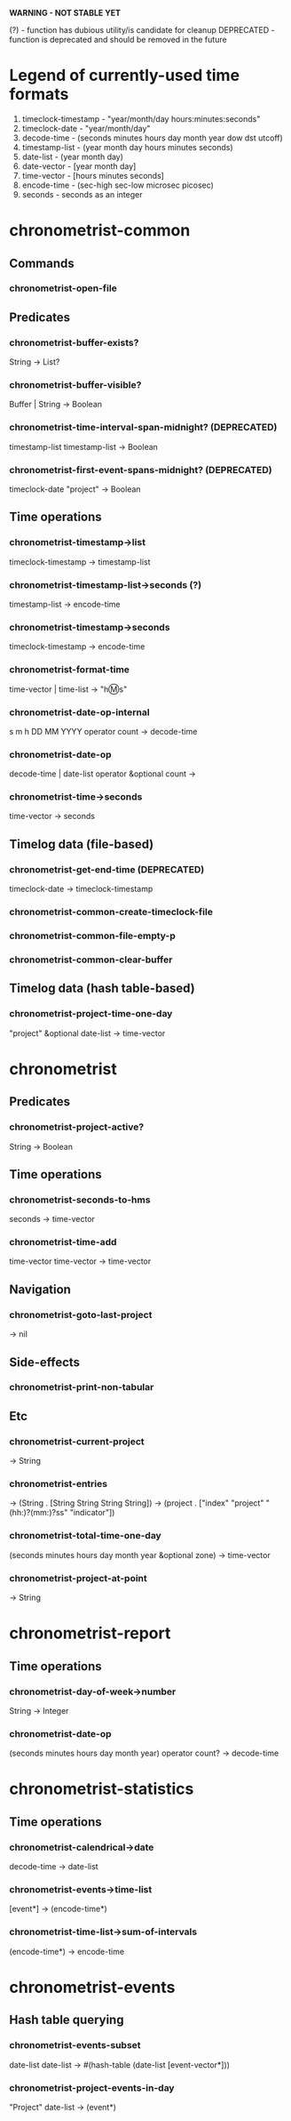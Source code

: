 **WARNING - NOT STABLE YET**

(?) - function has dubious utility/is candidate for cleanup
DEPRECATED - function is deprecated and should be removed in the future

# Legend of currently-used time formats
1. timeclock-timestamp - "year/month/day hours:minutes:seconds"
2. timeclock-date - "year/month/day"
3. decode-time - (seconds minutes hours day month year dow dst utcoff)
4. timestamp-list - (year month day hours minutes seconds)
5. date-list - (year month day)
6. date-vector - [year month day]
7. time-vector - [hours minutes seconds]
8. encode-time - (sec-high sec-low microsec picosec)
9. seconds - seconds as an integer

# chronometrist-common
## Commands
### chronometrist-open-file

## Predicates
### chronometrist-buffer-exists?
String -> List?
### chronometrist-buffer-visible?
Buffer | String -> Boolean
### chronometrist-time-interval-span-midnight? (DEPRECATED)
timestamp-list timestamp-list -> Boolean
### chronometrist-first-event-spans-midnight? (DEPRECATED)
timeclock-date "project" -> Boolean

## Time operations
### chronometrist-timestamp->list
timeclock-timestamp -> timestamp-list
### chronometrist-timestamp-list->seconds (?)
timestamp-list -> encode-time
### chronometrist-timestamp->seconds
timeclock-timestamp -> encode-time
### chronometrist-format-time
time-vector | time-list -> "h:m:s"
### chronometrist-date-op-internal
s m h DD MM YYYY operator count -> decode-time
### chronometrist-date-op
decode-time | date-list operator &optional count ->
### chronometrist-time->seconds
time-vector -> seconds

## Timelog data (file-based)
### chronometrist-get-end-time (DEPRECATED)
timeclock-date -> timeclock-timestamp
### chronometrist-common-create-timeclock-file
### chronometrist-common-file-empty-p
### chronometrist-common-clear-buffer

## Timelog data (hash table-based)
###  chronometrist-project-time-one-day
"project" &optional date-list -> time-vector

# chronometrist
## Predicates
### chronometrist-project-active?
String -> Boolean

## Time operations
### chronometrist-seconds-to-hms
seconds -> time-vector
### chronometrist-time-add
time-vector time-vector -> time-vector

## Navigation
### chronometrist-goto-last-project
-> nil

## Side-effects
### chronometrist-print-non-tabular

## Etc
### chronometrist-current-project
-> String
### chronometrist-entries
-> (String  . [String String String String])
-> (project . ["index" "project" "(hh:)?(mm:)?ss" "indicator"])
### chronometrist-total-time-one-day
(seconds minutes hours day month year &optional zone) -> time-vector
### chronometrist-project-at-point
-> String

# chronometrist-report
## Time operations
### chronometrist-day-of-week->number
String -> Integer
### chronometrist-date-op
(seconds minutes hours day month year) operator count? -> decode-time

# chronometrist-statistics
## Time operations
### chronometrist-calendrical->date
decode-time -> date-list
### chronometrist-events->time-list
[event*] -> (encode-time*)
### chronometrist-time-list->sum-of-intervals
(encode-time*) -> encode-time

# chronometrist-events
## Hash table querying
### chronometrist-events-subset
date-list date-list -> #(hash-table (date-list [event-vector*]))
### chronometrist-project-events-in-day
"Project" date-list -> (event*)
